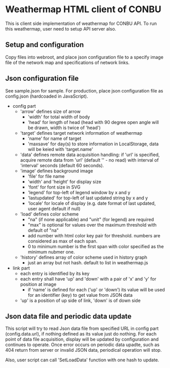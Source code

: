 Weathermap HTML client of CONBU
===============================

This is client side implementation of weathermap for CONBU API. 
To run this weathermap, user need to setup API server also.

Setup and configuration
-----------------------

Copy files into webroot, and place json configuration file to a specify image 
file of the network map and specifications of network links.

Json configuration file
-----------------------

See sample.json for sample. For production, place json configuration file as 
config.json (hardcoaded in JavaScript).

* config part
  * 'arrow' defines size of arrow
    * 'width' for total width of body
    * 'head' for length of head (head with 90 degree open angle will be drawn, width is twice of 'head')
  * 'target' defines target network information of weathermap
    * 'name' for name of target
    * 'maxsave' for day(s) to store information in LocalStorage, data will be keied with 'target.name'
  * 'data' defines remote data acquisition handling: if 'url' is specified, acquire remote data from 'url' (default '' - no read) with interval of 'interval' seconds (default 60 seconds).
  * 'image' defines background image
    * 'file' for file name
    * 'width' and 'height' for display size
    * 'font' for font size in SVG
    * 'legend' for top-left of legend window by x and y
    * 'lastupdated' for top-left of last updated string by x and y
    * 'locale' for locale of display (e.g. date format of last updated, user agent default if null)
  * 'load' defines color scheme
    * "na" (if none applicable) and "unit" (for legend) are required
    * "max" is optional for values over the maximum threshold with default of "na"
    * add number with html color key pair for threshold. numbers are considered as max of each span.
    * 0 to minimum number is the first span with color specified as the minimum nubmer one.
  * 'history' defines array of color scheme used in history graph
    * just an array but not hash. default to list in weathermap.js
* link part
  * each entry is identified by its key
  * each entry shall have 'up' and 'down' with a pair of 'x' and 'y' for position at image
    * if 'name' is defined for each ('up' or 'down') its value will be used for an identifier (key) to get value from JSON data
  * 'up' is a position of up side of link, 'down' is of down side

Json data file and periodic data update
---------------------------------------

This script will try to read Json data file from specified URL in config 
part (config.data.url), if nothing defined as its value just do nothing.
For each point of data file acquisition, display will be updated by 
configuration and continues to operate. 
Once error occurs on periodic data upadte, such as 404 return from server 
or invalid JSON data, periodical operation will stop. 

Also, user script can call 'SetLoadData' function with one hash to update. 

